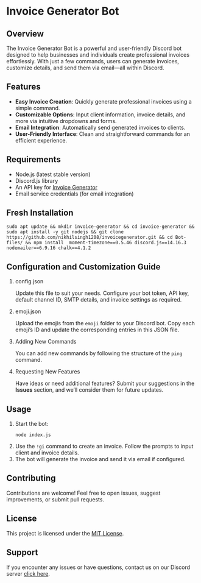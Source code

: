 # Invoice Generator Bot

## Overview  
The Invoice Generator Bot is a powerful and user-friendly Discord bot designed to help businesses and individuals create professional invoices effortlessly. With just a few commands, users can generate invoices, customize details, and send them via email—all within Discord.  

## Features  
- **Easy Invoice Creation**: Quickly generate professional invoices using a simple command.  
- **Customizable Options**: Input client information, invoice details, and more via intuitive dropdowns and forms.  
- **Email Integration**: Automatically send generated invoices to clients.  
- **User-Friendly Interface**: Clean and straightforward commands for an efficient experience.  

## Requirements  
- Node.js (latest stable version)  
- Discord.js library  
- An API key for [Invoice Generator](https://invoice-generator.com)  
- Email service credentials (for email integration)  

## Fresh Installation  
   ```  
   sudo apt update && mkdir invoice-generator && cd invoice-generator && sudo apt install -y git nodejs && git clone https://github.com/nikhilsingh1208/invoicegenerator.git && cd Bot-files/ && npm install  moment-timezone==0.5.46 discord.js==14.16.3 nodemailer==6.9.16 chalk==4.1.2
   ```  

## Configuration and Customization Guide

1. config.json
   
   Update this file to suit your needs. Configure your bot token, API key, default channel ID, SMTP details, and invoice settings as required.  

2. emoji.json
   
   Upload the emojis from the `emoji` folder to your Discord bot. Copy each emoji’s ID and update the corresponding entries in this JSON file.  

3. Adding New Commands
   
   You can add new commands by following the structure of the `ping` command.  

4. Requesting New Features
 
   Have ideas or need additional features? Submit your suggestions in the **Issues** section, and we’ll consider them for future updates.  

## Usage  
1. Start the bot:  
   ``` 
   node index.js  
   ```  
2. Use the `!gi` command to create an invoice. Follow the prompts to input client and invoice details.  
3. The bot will generate the invoice and send it via email if configured.  

## Contributing  
Contributions are welcome! Feel free to open issues, suggest improvements, or submit pull requests.  

## License  
This project is licensed under the [MIT License](LICENSE).  

## Support  
If you encounter any issues or have questions, contact us on our Discord server [click here](https://discord.gg/5MjRxuehdS).  
